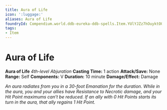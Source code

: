 ```yaml
---
title: Aura of Life
icon: ':luggage:'
aliases: Aura of Life
foundryId: Compendium.world.ddb-eureka-ddb-spells.Item.YUlYJZz7hOuyktO0
tags:
- Item
---
```


# Aura of Life

**Aura of Life**
_4th-level Abjuration_
**Casting Time:** 1 action
**Attack/Save:** None
**Range:** Self
**Components:** V
**Duration:** 10 minute
**Damage/Effect:** Damage

*An aura radiates from you in a 30-foot Emanation for the duration. While in the aura, you and your allies have Resistance to Necrotic damage, and your Hit Point maximums can’t be reduced. If an ally with 0 Hit Points starts its turn in the aura, that ally regains 1 Hit Point.*